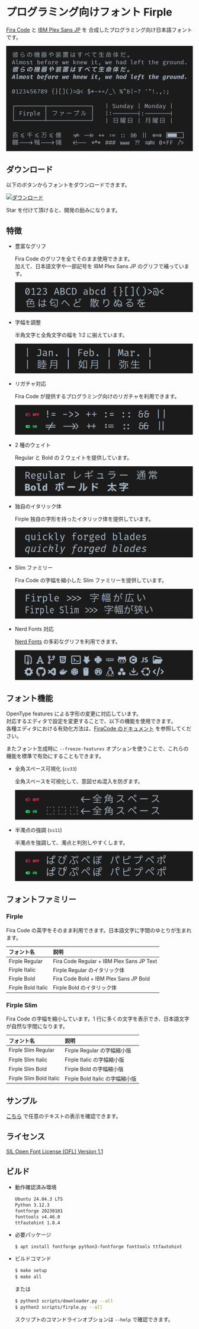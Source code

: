 # プログラミング向けフォント Firple

[Fira Code](https://github.com/tonsky/FiraCode) と [IBM Plex Sans JP](https://github.com/IBM/plex) を
合成したプログラミング向け日本語フォントです。

![Firple サンプル](https://github.com/negset/Firple/raw/sample-images/sample-top.webp)

## ダウンロード

以下のボタンからフォントをダウンロードできます。

<p><a href="https://github.com/negset/Firple/releases" target="_blank">
  <img alt="ダウンロード" src="https://img.shields.io/github/downloads/negset/Firple/total?style=for-the-badge&logo=github&color=485fc7">
</a></p>

Star を付けて頂けると、開発の励みになります。

## 特徴

- 豊富なグリフ

  Fira Code のグリフを全てそのまま使用できます。  
  加えて、日本語文字や一部記号を IBM Plex Sans JP のグリフで補っています。

  ![豊富なグリフ](https://github.com/negset/Firple/raw/sample-images/sample-extensive-glyph-set.webp)

- 字幅を調整

  半角文字と全角文字の幅を 1:2 に揃えています。

  ![字幅を調整](https://github.com/negset/Firple/raw/sample-images/sample-adjusted-width.webp)

- リガチャ対応

  Fira Code が提供するプログラミング向けのリガチャを利用できます。

  ![リガチャ対応](https://github.com/negset/Firple/raw/sample-images/sample-ligatures.webp)

- 2 種のウェイト

  Regular と Bold の 2 ウェイトを提供しています。

  ![2 種のウェイト](https://github.com/negset/Firple/raw/sample-images/sample-weight-types.webp)

- 独自のイタリック体

  Firple 独自の字形を持ったイタリック体を提供しています。

  ![独自のイタリック体](https://github.com/negset/Firple/raw/sample-images/sample-italic-glyphs.webp)

- Slim ファミリー

  Fira Code の字幅を縮小した Slim ファミリーを提供しています。

  ![Slim ファミリー](https://github.com/negset/Firple/raw/sample-images/sample-family-types.webp)

- Nerd Fonts 対応

  [Nerd Fonts](https://www.nerdfonts.com/) の多彩なグリフを利用できます。

  ![Nerd Fonts 対応](https://github.com/negset/Firple/raw/sample-images/sample-nerd-fonts.webp)

## フォント機能

OpenType features による字形の変更に対応しています。  
対応するエディタで設定を変更することで、以下の機能を使用できます。  
各種エディタにおける有効化方法は、[FiraCode のドキュメント](https://github.com/tonsky/FiraCode/wiki/How-to-enable-stylistic-sets) を参照してください。

またフォント生成時に `--freeze-features` オプションを使うことで、これらの機能を標準で有効にすることもできます。

- 全角スペース可視化 (`cv33`)

  全角スペースを可視化して、意図せぬ混入を防ぎます。

  ![cv33 サンプル](https://github.com/negset/Firple/raw/sample-images/sample-feature-cv33.webp)

- 半濁点の強調 (`ss11`)

  半濁点を強調して、濁点と判別しやすくします。

  ![ss11 サンプル](https://github.com/negset/Firple/raw/sample-images/sample-feature-ss11.webp)

## フォントファミリー

### Firple

Fira Code の英字をそのまま利用できます。日本語文字に字間のゆとりが生まれます。

|フォント名         |説明                                     |
|:------------------|:----------------------------------------|
|Firple Regular     |Fira Code Regular + IBM Plex Sans JP Text|
|Firple Italic      |Firple Regular のイタリック体            |
|Firple Bold        |Fira Code Bold + IBM Plex Sans JP Bold   |
|Firple Bold Italic |Firple Bold のイタリック体               |

### Firple Slim

Fira Code の字幅を縮小しています。1 行に多くの文字を表示でき、日本語文字が自然な字間になります。

|フォント名             |説明                           |
|:----------------------|:------------------------------|
|Firple Slim Regular    |Firple Regular の字幅縮小版    |
|Firple Slim Italic     |Firple Italic の字幅縮小版     |
|Firple Slim Bold       |Firple Bold の字幅縮小版       |
|Firple Slim Bold Italic|Firple Bold Italic の字幅縮小版|

## サンプル

[こちら](https://negset.com/Firple/#preview) で任意のテキストの表示を確認できます。

## ライセンス

[SIL Open Font License (OFL) Version 1.1](https://github.com/negset/Firple/blob/master/LICENSE)

## ビルド

- 動作確認済み環境

  ```
  Ubuntu 24.04.3 LTS
  Python 3.12.3
  fontforge 20230101
  fonttools v4.46.0
  ttfautohint 1.8.4
  ```

- 必要パッケージ

  ```sh
  $ apt install fontforge python3-fontforge fonttools ttfautohint
  ```

- ビルドコマンド

  ```sh
  $ make setup
  $ make all
  ```

  または

  ```sh
  $ python3 scripts/downloader.py --all
  $ python3 scripts/firple.py --all
  ```

  スクリプトのコマンドラインオプションは `--help` で確認できます。
